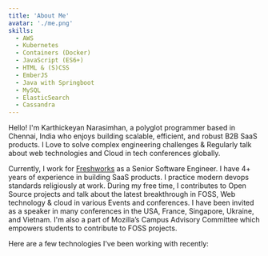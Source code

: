 ```yaml
---
title: 'About Me'
avatar: './me.png'
skills:
  - AWS
  - Kubernetes
  - Containers (Docker)
  - JavaScript (ES6+)
  - HTML & (S)CSS
  - EmberJS
  - Java with Springboot
  - MySQL
  - ElasticSearch
  - Cassandra
---
```


Hello! I'm Karthickeyan Narasimhan, a polyglot programmer based in Chennai, India who enjoys building scalable, efficient, and robust B2B SaaS products. I Love to solve complex engineering challenges & Regularly talk about web technologies and Cloud in tech conferences globally.

Currently, I work for [Freshworks](https://freshworks.com/) as a Senior Software Engineer. I have 4+ years of experience in building SaaS products. I practice modern devops standards religiously at work. During my free time, I contributes to Open Source projects and talk about the latest breakthrough in FOSS, Web technology & cloud in various Events and conferences. I have been invited as a speaker in many conferences in the USA, France, Singapore, Ukraine, and Vietnam. I'm also a part of Mozilla’s Campus Advisory Committee which empowers students to contribute to FOSS projects.

Here are a few technologies I've been working with recently:
